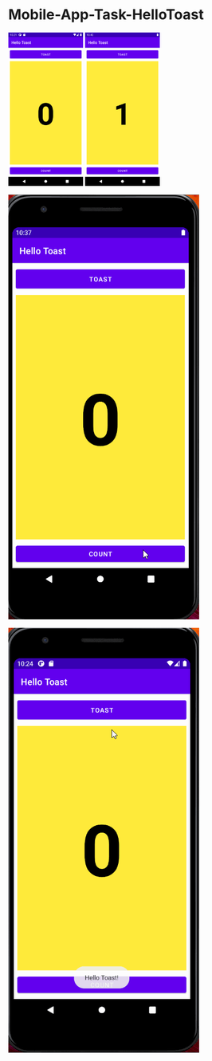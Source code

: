 # Mobile-App-Task-HelloToast

<img src="Screenshot.png" width="150">

<img src="count.png" width="150">

![](countgif.gif)


![](hellotoast.gif)
